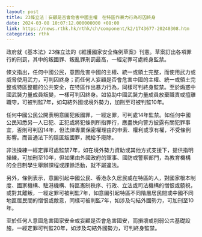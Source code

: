 ```yaml
---
layout: post
title: 23條立法｜妄顧是否會危害中國主權　在特區作暴力行為可囚終身
date: 2024-03-08 10:07:12.000000000 +08:00
link: https://news.rthk.hk/rthk/ch/component/k2/1743677-20240308.htm
categories: rthk
---
```


政府就《基本法》23條立法的《維護國家安全條例草案》刊憲。草案訂出各項罪行的刑罰，其中的叛國罪、叛亂罪刑罰最高，一經定罪可處終身監禁。

條文指出，任何中國公民，意圖危害中國的主權、統一或領土完整，而使用武力或威脅使用武力，可判囚終身；而任何人妄顧是否會危害中國的主權、統一或領土完整或特區整體的公共安全，在特區作出暴力行為，同樣可判終身監禁。至於煽惑中國武裝力量成員叛變，一樣可判囚終身。如協助中國武裝力量成員放棄職責或擅離職守，可被判監7年，如勾結外國或境外勢力，加刑至可被判監10年。

任何中國公民公開表明意圖犯叛國罪，一經定罪，可判處14年監禁。如任何中國公民知悉另一人已犯、正犯或將犯條例所指罪行，應盡快向警方披露有關犯罪事宜，否則可判囚14年，但法律專業保密權理由的申索、權利或享有權，不受條例影響。而普通法下的隱匿叛國罪，就給予廢除。

非法操練一經定罪可處監禁7年，如在境外勢力資助或其他方式支援下，提供指明操練，可加刑至10年，但如果由外國政府的軍事、國防或警察部門，為教育機構的全日制學生舉辦課程或課餘活動，就不屬違法。

另外，條例表示，意圖引起中國公民、香港永久居民或在特區的人，對國家根本制度、國家機構、駐港機構、特區憲制秩序、行政、立法或司法機構的憎恨或藐視，或對其離叛，一經定罪可被判監7年，如意圖引起特區不同階層居民間或中國不同地區居民間的憎恨或敵意，同樣可被判監7年，如涉及勾結外國勢力，可加刑至10年。

至於任何人意圖危害國家安全或妄顧是否會危害國安，而損壞或削弱公共基礎設施，一經定罪可判監20年，如涉及勾結外國勢力，可判終身監禁。
